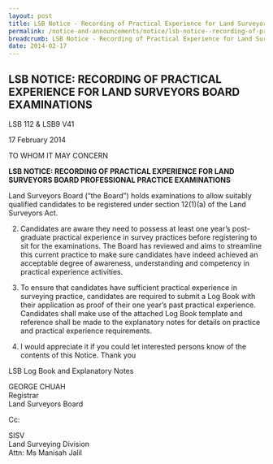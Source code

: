 ```yaml
---
layout: post
title: LSB Notice - Recording of Practical Experience for Land Surveyors Board Examinations
permalink: /notice-and-announcements/notice/lsb-notice--recording-of-practical-experience-for-land-surveyors/
breadcrumb: LSB Notice - Recording of Practical Experience for Land Surveyors Board Examinations
date: 2014-02-17
---
```


LSB NOTICE: RECORDING OF PRACTICAL EXPERIENCE FOR LAND SURVEYORS BOARD EXAMINATIONS
---

LSB 112 & LSB9 V41

17 February 2014

TO WHOM IT MAY CONCERN

**LSB NOTICE: RECORDING OF PRACTICAL EXPERIENCE FOR LAND SURVEYORS BOARD PROFESSIONAL PRACTICE EXAMINATIONS**

Land Surveyors Board (“the Board”) holds examinations to allow suitably qualified candidates to be registered under section 12(1)(a) of the Land Surveyors Act.

2. Candidates are aware they need to possess at least one year’s post-graduate practical experience in survey practices before registering to sit for the examinations. The Board has reviewed and aims to streamline this current practice to make sure candidates have indeed achieved an acceptable degree of awareness, understanding and competency in practical experience activities.

3. To ensure that candidates have sufficient practical experience in surveying practice, candidates are required to submit a Log Book with their application as proof of their one year’s past practical experience. Candidates shall make use of the attached Log Book template and reference shall be made to the explanatory notes for details on practice and practical experience requirements.

4. I would appreciate it if you could let interested persons know of the contents of this Notice. Thank you


LSB Log Book and Explanatory Notes

GEORGE CHUAH<br>
Registrar<br>
Land Surveyors Board<br>

Cc:<br>

SISV<br>
Land Surveying Division<br>
Attn: Ms Manisah Jalil

